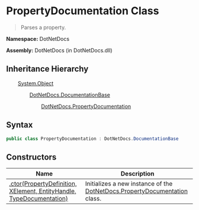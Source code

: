 # PropertyDocumentation Class
> Parses a property.

**Namespace:** DotNetDocs

**Assembly:** DotNetDocs (in DotNetDocs.dll)
## Inheritance Hierarchy
&nbsp;&nbsp;&nbsp;&nbsp;&nbsp;&nbsp;&nbsp;&nbsp;[System.Object](https://www.google.com/search?q=System.Object&btnI=)

&nbsp;&nbsp;&nbsp;&nbsp;&nbsp;&nbsp;&nbsp;&nbsp;&nbsp;&nbsp;&nbsp;&nbsp;&nbsp;&nbsp;&nbsp;&nbsp;[DotNetDocs.DocumentationBase](https://www.google.com/search?q=DotNetDocs.DocumentationBase&btnI=)

&nbsp;&nbsp;&nbsp;&nbsp;&nbsp;&nbsp;&nbsp;&nbsp;&nbsp;&nbsp;&nbsp;&nbsp;&nbsp;&nbsp;&nbsp;&nbsp;&nbsp;&nbsp;&nbsp;&nbsp;&nbsp;&nbsp;&nbsp;&nbsp;[DotNetDocs.PropertyDocumentation](https://www.google.com/search?q=DotNetDocs.PropertyDocumentation&btnI=)

## Syntax
```csharp
public class PropertyDocumentation : DotNetDocs.DocumentationBase
```
## Constructors
|Name|Description|
|---|---|
|[.ctor(PropertyDefinition, XElement, EntityHandle, TypeDocumentation)](/docs/DotNetDocs/PropertyDocumentation/Constructors/.ctor_PropertyDefinition%2c%20XElement%2c%20EntityHan6512.md)|Initializes a new instance of the [DotNetDocs.PropertyDocumentation](https://www.google.com/search?q=DotNetDocs.PropertyDocumentation&btnI=) class.|
